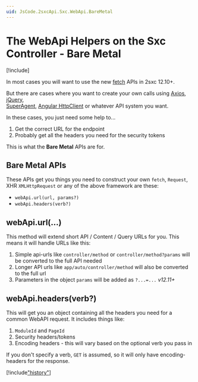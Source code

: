 ```yaml
---
uid: JsCode.2sxcApi.Sxc.WebApi.BareMetal
---
```


# The WebApi Helpers on the Sxc Controller - Bare Metal

[!include[](~/pages/basics/stack/_shared-float-summary.md)]
<style>.context-box-summary .interact-2sxc { visibility: visible; } </style>

In most cases you will want to use the new [fetch](xref:JsCode.2sxcApi.Sxc.WebApi.Fetch) APIs in 2sxc 12.10+. 

But there are cases where you want to create your own calls using 
[Axios](https://axios-http.com/docs/intro), 
[jQuery](https://jquery.com/),  
[SuperAgent](https://visionmedia.github.io/superagent/),
[Angular HttpClient](https://angular.io/guide/http)
or whatever API system you want. 

In these cases, you just need some help to...

1. Get the correct URL for the endpoint
2. Probably get all the headers you need for the security tokens

This is what the **Bare Metal** APIs are for.

## Bare Metal APIs

These APIs get you things you need to construct your own `fetch`, `Request`, XHR `XMLHttpRequest` or any of the above framework are these:

* `webApi.url(url, params?)`
* `webApi.headers(verb?)`

## webApi.url(...)

This method will extend short API / Content / Query URLs for you. This means it will handle URLs like this:

1. Simple api-urls like `controller/method` or `controller/method?params` will be converted to the full API needed
1. Longer API urls like `app/auto/controller/method` will also be converted to the full url
1. Parameters in the object `params` will be added as `?...=...` _v12.11+_


## webApi.headers(verb?)

This will get you an object containing all the headers you need for a common WebAPI request. It includes things like:

1. `ModuleId` and `PageId`
1. Security headers/tokens
1. Encoding headers - this will vary based on the optional verb you pass in

If you don't specify a verb, `GET` is assumed, so it will only have encoding-headers for the response. 

[!include["history"](_webapi-history.md)]